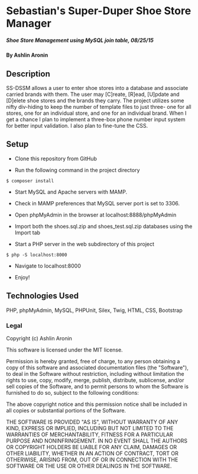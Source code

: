 # Sebastian's Super-Duper Shoe Store Manager

##### Shoe Store Management using MySQL join table, 08/25/15

#### By Ashlin Aronin

## Description
SS-DSSM allows a user to enter shoe stores into a database and associate carried
brands with them. The user may [C]reate, [R]ead, [U]pdate and [D]elete shoe
stores and the brands they carry. The project utilizes some nifty div-hiding
to keep the number of template files to just three- one for all stores, one for
an individual store, and one for an individual brand. When I get a chance I plan
to implement a three-box phone number input system for better input validation.
I also plan to fine-tune the CSS.

## Setup
* Clone this repository from GitHub

* Run the following command in the project directory
```console
$ composer install
```
* Start MySQL and Apache servers with MAMP.
* Check in MAMP preferences that MySQL server port is set to 3306.
* Open phpMyAdmin in the browser at localhost:8888/phpMyAdmin
* Import both the shoes.sql.zip and shoes_test.sql.zip databases using the Import tab

* Start a PHP server in the web subdirectory of this project
```console
$ php -S localhost:8000
```

* Navigate to localhost:8000

* Enjoy!

## Technologies Used

PHP, phpMyAdmin, MySQL, PHPUnit, Silex, Twig, HTML, CSS, Bootstrap

### Legal

Copyright (c) Ashlin Aronin

This software is licensed under the MIT license.

Permission is hereby granted, free of charge, to any person obtaining a copy
of this software and associated documentation files (the "Software"), to deal
in the Software without restriction, including without limitation the rights
to use, copy, modify, merge, publish, distribute, sublicense, and/or sell
copies of the Software, and to permit persons to whom the Software is
furnished to do so, subject to the following conditions:

The above copyright notice and this permission notice shall be included in
all copies or substantial portions of the Software.

THE SOFTWARE IS PROVIDED "AS IS", WITHOUT WARRANTY OF ANY KIND, EXPRESS OR
IMPLIED, INCLUDING BUT NOT LIMITED TO THE WARRANTIES OF MERCHANTABILITY,
FITNESS FOR A PARTICULAR PURPOSE AND NONINFRINGEMENT. IN NO EVENT SHALL THE
AUTHORS OR COPYRIGHT HOLDERS BE LIABLE FOR ANY CLAIM, DAMAGES OR OTHER
LIABILITY, WHETHER IN AN ACTION OF CONTRACT, TORT OR OTHERWISE, ARISING FROM,
OUT OF OR IN CONNECTION WITH THE SOFTWARE OR THE USE OR OTHER DEALINGS IN
THE SOFTWARE.
